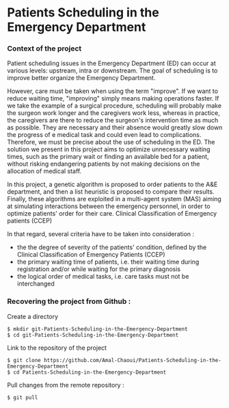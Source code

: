 # Patients Scheduling in the Emergency Department

### Context of the project

Patient scheduling issues in the Emergency Department (ED) can occur at various levels: upstream, intra or downstream. The goal of scheduling is to improve  better organize the Emergency Department.

However, care must be taken when using the term "improve". If we want to reduce waiting time, "improving" simply means making operations faster. If we take the example of a surgical procedure, scheduling will probably make the surgeon work longer and the caregivers work less, whereas in practice, the caregivers are there to reduce the surgeon's intervention time as much as possible. They are necessary and their absence would greatly slow down the progress of e medical task and could even lead to complications. Therefore, we must be precise about the use of scheduling in the ED. The solution we present in this project aims to optimize unnecessary waiting times, such as the primary wait or finding an available bed for a patient, without risking endangering patients by not making decisions on the allocation of medical staff.

In this project, a genetic algorithm is proposed to order patients to the A&E department, and then a list heuristic is proposed to compare their results. Finally, these algorithms are exploited in a multi-agent system (MAS) aiming at simulating interactions between the emergency personnel, in order to optimize patients' order for their care.
Clinical Classification of Emergency patients (CCEP)


In that regard, several criteria have to be taken into consideration : 
  - the the degree of severity of the patients' condition, defined by the Clinical Classification of Emergency Patients (CCEP) 
  - the primary waiting time of patients, i.e. their waiting time during registration and/or while waiting for the primary diagnosis
  - the logical order of medical tasks, i.e. care tasks must not be interchanged


### Recovering the project from Github : 

Create a directory

    $ mkdir git-Patients-Scheduling-in-the-Emergency-Department  
    $ cd git-Patients-Scheduling-in-the-Emergency-Department 
    
Link to the repository of the project

    $ git clone https://github.com/Amal-Chaoui/Patients-Scheduling-in-the-Emergency-Department
    $ cd Patients-Scheduling-in-the-Emergency-Department  

Pull changes from the remote repository :

    $ git pull
    
